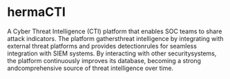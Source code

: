 # hermaCTI
A Cyber Threat Intelligence (CTI) platform that enables SOC teams to share attack indicators. The platform gathersthreat intelligence by integrating with external threat platforms and provides detectionrules for seamless integration with SIEM systems. By interacting with other securitysystems, the platform continuously improves its database, becoming a strong andcomprehensive source of threat intelligence over time.
